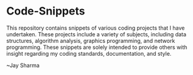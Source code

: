 # Code-Snippets

This repository contains snippets of various coding projects that I have undertaken. These projects include a variety of subjects, including data structures, algorithm analysis, graphics programming, and network programming. These snippets are solely intended to provide others with insight regarding my coding standards, documentation, and style.

~Jay Sharma
